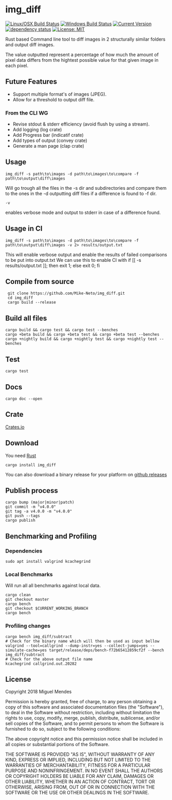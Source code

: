 # img_diff

[![Linux/OSX Build Status](https://travis-ci.org/Mike-Neto/img_diff.svg?branch=master)](https://travis-ci.org/Mike-Neto/img_diff)
[![Windows Build Status](https://ci.appveyor.com/api/projects/status/afjuww52fyb2bd3g?svg=true)](https://ci.appveyor.com/project/Mike-Neto/img-diff)
[![Current Version](https://img.shields.io/crates/v/img_diff.svg)](https://crates.io/crates/img_diff)
[![dependency status](https://deps.rs/repo/github/Mike-Neto/img_diff/status.svg)](https://deps.rs/repo/github/Mike-Neto/img_diff)
[![License: MIT](https://img.shields.io/crates/l/img_diff.svg)](#license)

Rust based Command line tool to diff images in 2 structurally similar folders and output diff images.

The value outputted represent a percentage of how much the amount of pixel data differs from the hightest possible value for that given image in each pixel.

## Future Features

- Support multiple format's of images (JPEG).
- Allow for a threshold to output diff file.

### From the CLI WG

- Revise stdout & stderr efficiency (avoid flush by using a stream).
- Add logging (log crate)
- Add Progress bar (indicatif crate)
- Add types of output (convey crate)
- Generate a man page (clap crate)

## Usage

    img_diff -s path\to\images -d path\to\images\to\compare -f path\to\output\diff\images

Will go trough all the files in the -s dir and subdirectories and compare them to the ones in the -d outputting diff files if a difference is found to -f dir.

    -v

enables verbose mode and output to stderr in case of a difference found.

## Usage in CI

    img_diff -s path\to\images -d path\to\images\to\compare -f path\to\output\diff\images -v 2> results/output.txt

This will enable verbose output and enable the results of failed comparisons to be put into output.txt
We can use this to enable CI with
if [[ -s results/output.txt ]]; then exit 1; else exit 0; fi

## Compile from source

     git clone https://github.com/Mike-Neto/img_diff.git
     cd img_diff
     cargo build --release

## Build all files

    cargo build && cargo test && cargo test --benches
    cargo +beta build && cargo +beta test && cargo +beta test --benches
    cargo +nightly build && cargo +nightly test && cargo +nightly test --benches

## Test

    cargo test

## Docs

    cargo doc --open

## Crate

[Crates.io](https://crates.io/crates/img_diff)

## Download

You need [Rust](https://www.rust-lang.org)

    cargo install img_diff

You can also download a binary release for your platform on [github releases](https://github.com/Mike-Neto/img_diff/releases/latest)

## Publish process

    cargo bump (major|minor|patch)
    git commit -m "v4.0.0"
    git tag -a v4.0.0 -m "v4.0.0"
    git push --tags
    cargo publish

## Benchmarking and Profiling

### Dependencies

    sudo apt install valgrind kcachegrind

### Local Benchmarks

Will run all all benchmarks against local data.

    cargo clean
    git checkout master
    cargo bench
    git checkout $CURRENT_WORKING_BRANCH
    cargo bench

### Profiling changes

    cargo bench img_diff/subtract
    # Check for the binary name which will then be used as input bellow
    valgrind --tool=callgrind --dump-instr=yes --collect-jumps=yes --simulate-cache=yes target/release/deps/bench-f72b65412859cf2f --bench img_diff/subtract
    # Check for the above output file name
    kcachegrind callgrind.out.20282

## License

Copyright 2018 Miguel Mendes

Permission is hereby granted, free of charge, to any person obtaining a copy of this software and associated documentation files (the "Software"), to deal in the Software without restriction, including without limitation the rights to use, copy, modify, merge, publish, distribute, sublicense, and/or sell copies of the Software, and to permit persons to whom the Software is furnished to do so, subject to the following conditions:

The above copyright notice and this permission notice shall be included in all copies or substantial portions of the Software.

THE SOFTWARE IS PROVIDED "AS IS", WITHOUT WARRANTY OF ANY KIND, EXPRESS OR IMPLIED, INCLUDING BUT NOT LIMITED TO THE WARRANTIES OF MERCHANTABILITY, FITNESS FOR A PARTICULAR PURPOSE AND NONINFRINGEMENT. IN NO EVENT SHALL THE AUTHORS OR COPYRIGHT HOLDERS BE LIABLE FOR ANY CLAIM, DAMAGES OR OTHER LIABILITY, WHETHER IN AN ACTION OF CONTRACT, TORT OR OTHERWISE, ARISING FROM, OUT OF OR IN CONNECTION WITH THE SOFTWARE OR THE USE OR OTHER DEALINGS IN THE SOFTWARE.
